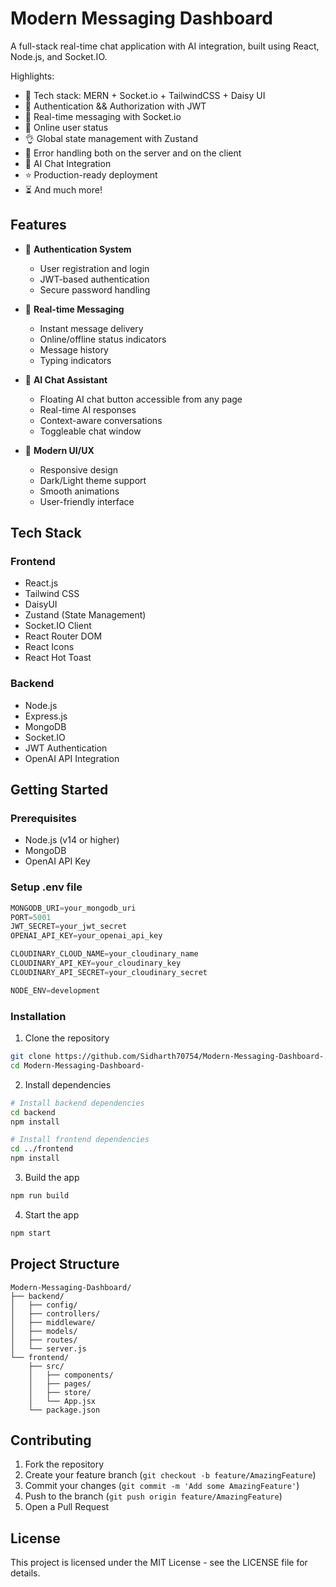 # Modern Messaging Dashboard

A full-stack real-time chat application with AI integration, built using React, Node.js, and Socket.IO.

Highlights:

- 🌟 Tech stack: MERN + Socket.io + TailwindCSS + Daisy UI
- 🎃 Authentication && Authorization with JWT
- 👾 Real-time messaging with Socket.io
- 🚀 Online user status
- 👌 Global state management with Zustand
- 🐞 Error handling both on the server and on the client
- 🤖 AI Chat Integration
- ⭐ Production-ready deployment
- ⏳ And much more!

## Features

- 🔐 **Authentication System**
  - User registration and login
  - JWT-based authentication
  - Secure password handling

- 💬 **Real-time Messaging**
  - Instant message delivery
  - Online/offline status indicators
  - Message history
  - Typing indicators

- 🤖 **AI Chat Assistant**
  - Floating AI chat button accessible from any page
  - Real-time AI responses
  - Context-aware conversations
  - Toggleable chat window

- 🎨 **Modern UI/UX**
  - Responsive design
  - Dark/Light theme support
  - Smooth animations
  - User-friendly interface

## Tech Stack

### Frontend
- React.js
- Tailwind CSS
- DaisyUI
- Zustand (State Management)
- Socket.IO Client
- React Router DOM
- React Icons
- React Hot Toast

### Backend
- Node.js
- Express.js
- MongoDB
- Socket.IO
- JWT Authentication
- OpenAI API Integration

## Getting Started

### Prerequisites
- Node.js (v14 or higher)
- MongoDB
- OpenAI API Key

### Setup .env file
```js
MONGODB_URI=your_mongodb_uri
PORT=5001
JWT_SECRET=your_jwt_secret
OPENAI_API_KEY=your_openai_api_key

CLOUDINARY_CLOUD_NAME=your_cloudinary_name
CLOUDINARY_API_KEY=your_cloudinary_key
CLOUDINARY_API_SECRET=your_cloudinary_secret

NODE_ENV=development
```

### Installation

1. Clone the repository
```bash
git clone https://github.com/Sidharth70754/Modern-Messaging-Dashboard-.git
cd Modern-Messaging-Dashboard-
```

2. Install dependencies
```bash
# Install backend dependencies
cd backend
npm install

# Install frontend dependencies
cd ../frontend
npm install
```

3. Build the app
```bash
npm run build
```

4. Start the app
```bash
npm start
```

## Project Structure

```
Modern-Messaging-Dashboard/
├── backend/
│   ├── config/
│   ├── controllers/
│   ├── middleware/
│   ├── models/
│   ├── routes/
│   └── server.js
└── frontend/
    ├── src/
    │   ├── components/
    │   ├── pages/
    │   ├── store/
    │   └── App.jsx
    └── package.json
```

## Contributing

1. Fork the repository
2. Create your feature branch (`git checkout -b feature/AmazingFeature`)
3. Commit your changes (`git commit -m 'Add some AmazingFeature'`)
4. Push to the branch (`git push origin feature/AmazingFeature`)
5. Open a Pull Request

## License

This project is licensed under the MIT License - see the LICENSE file for details.
